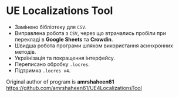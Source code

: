 # UE Localizations Tool

- Замінено бібліотеку для `CSV`.
- Виправлена робота з `CSV`, через що втрачались пробіли при перекладі в **Google Sheets** та **Crowdin**.
- Швидша робота програми шляхом використання асинхронних методів.
- Українізація та покращення інтерфейсу.
- Переписано обробку `.locres`.
- Підтримка `.locres v4`.

Original author of program is **amrshaheen61**
https://github.com/amrshaheen61/UE4LocalizationsTool
